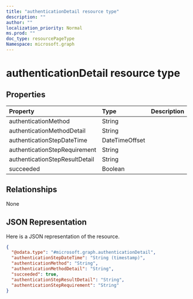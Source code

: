 ```yaml
---
title: "authenticationDetail resource type"
description: ""
author: ""
localization_priority: Normal
ms.prod: ""
doc_type: resourcePageType
Namespace: microsoft.graph
---
```



# authenticationDetail resource type



## Properties
|Property|Type|Description|
|:---|:---|:---|
|authenticationMethod|String||
|authenticationMethodDetail|String||
|authenticationStepDateTime|DateTimeOffset||
|authenticationStepRequirement|String||
|authenticationStepResultDetail|String||
|succeeded|Boolean||

## Relationships
None

## JSON Representation
Here is a JSON representation of the resource.
<!-- {
  "blockType": "resource",
  "@odata.type": "microsoft.graph.authenticationDetail"
}
-->
``` json
{
  "@odata.type": "#microsoft.graph.authenticationDetail",
  "authenticationStepDateTime": "String (timestamp)",
  "authenticationMethod": "String",
  "authenticationMethodDetail": "String",
  "succeeded": true,
  "authenticationStepResultDetail": "String",
  "authenticationStepRequirement": "String"
}
```

